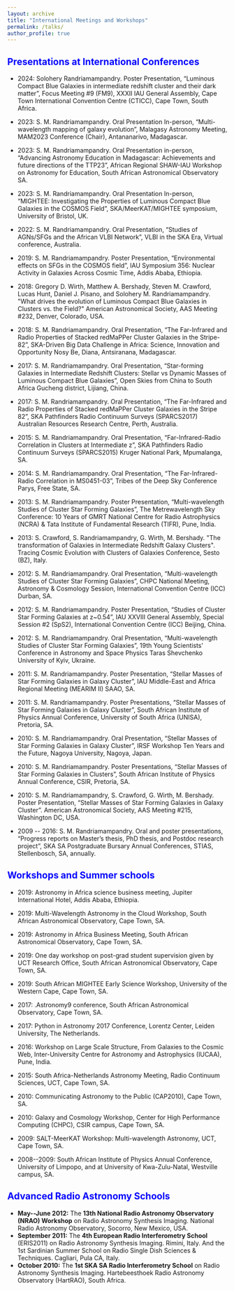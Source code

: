 ```yaml
---
layout: archive
title: "International Meetings and Workshops"
permalink: /talks/
author_profile: true
---
```


## <span style="color: blue;"> Presentations at International Conferences </span> 
* 2024: Solohery Randriamampandry. Poster Presentation, “Luminous Compact Blue Galaxies in intermediate redshift cluster and their dark matter”, Focus Meeting #9 (FM9), XXXII IAU General Assembly, Cape Town International Convention Centre (CTICC), Cape Town, South Africa.

* 2023: S. M. Randriamampandry. Oral Presentation In-person, “Multi-wavelength mapping of galaxy evolution”, Malagasy Astronomy Meeting, MAM2023 Conference (Chair), Antananarivo, Madagascar.

* 2023: S. M. Randriamampandry. Oral Presentation in-person, “Advancing Astronomy Education in Madagascar: Achievements and future directions of the TTP23”, African Regional SHAW-IAU Workshop on Astronomy for Education, South African Astronomical Observatory SA.

* 2023: S. M. Randriamampandry. Oral Presentation In-person, “MIGHTEE: Investigating the Properties of Luminous Compact Blue Galaxies in the COSMOS Field”, SKA/MeerKAT/MIGHTEE symposium, University of Bristol, UK.

* 2022: S. M. Randriamampandry. Oral Presentation, “Studies of AGNs/SFGs and the African VLBI Network”, VLBI in the SKA Era, Virtual conference, Australia.

* 2019: S. M. Randriamampandry. Poster Presentation, “Environmental effects on SFGs in the COSMOS field”, IAU Symposium 356: Nuclear Activity in Galaxies Across Cosmic Time, Addis Ababa, Ethiopia. 

* 2018: Gregory D. Wirth, Matthew A. Bershady, Steven M. Crawford, Lucas Hunt, Daniel J. Pisano, and Solohery M. Randriamampandry. "What drives the evolution of Luminous Compact Blue Galaxies in Clusters vs. the Field?" American Astronomical Society, AAS Meeting #232, Denver, Colorado, USA.

* 2018: S. M. Randriamampandry. Oral Presentation, “The Far-Infrared and Radio Properties of Stacked redMaPPer Cluster Galaxies in the Stripe-82”, SKA-Driven Big Data Challenge in Africa: Science, Innovation and Opportunity Nosy Be, Diana, Antsiranana, Madagascar.

* 2017: S. M. Randriamampandry. Oral Presentation, “Star-forming Galaxies in Intermediate Redshift Clusters: Stellar vs Dynamic Masses of Luminous Compact Blue Galaxies”, Open Skies from China to South Africa Gucheng district, Lijiang, China.

* 2017: S. M. Randriamampandry. Oral Presentation, “The Far-Infrared and Radio Properties of Stacked redMaPPer Cluster Galaxies in the Stripe 82”, SKA Pathfinders Radio Continuum Surveys (SPARCS2017) Australian Resources Research Centre, Perth, Australia.

* 2015: S. M. Randriamampandry. Oral Presentation, “Far-Infrared-Radio Correlation in Clusters at Intermediate z”, SKA Pathfinders Radio Continuum Surveys (SPARCS2015) Kruger National Park, Mpumalanga, SA.

* 2014: S. M. Randriamampandry. Oral Presentation, “The Far-Infrared-Radio Correlation in MS0451-03”, Tribes of the Deep Sky Conference Parys, Free State, SA.

* 2013: S. M. Randriamampandry. Poster Presentation, “Multi-wavelength Studies of Cluster Star Forming Galaxies”, The Metrewavelength Sky Conference: 10 Years of GMRT National Centre for Radio Astrophysics (NCRA) & Tata Institute of Fundamental Research (TIFR), Pune, India.

* 2013: S. Crawford, S. Randriamampandry, G. Wirth, M. Bershady. "The transformation of Galaxies in Intermediate Redshift Galaxy Clusters". Tracing Cosmic Evolution with Clusters of Galaxies Conference, Sesto (BZ), Italy.

* 2012: S. M. Randriamampandry. Oral Presentation, “Multi-wavelength Studies of Cluster Star Forming Galaxies”, CHPC National Meeting, Astronomy & Cosmology Session, International Convention Centre (ICC) Durban, SA.

* 2012: S. M. Randriamampandry. Poster Presentation, “Studies of Cluster Star Forming Galaxies at z~0.54”, IAU XXVIII General Assembly, Special Session #2 (SpS2), International Convention Centre (ICC) Beijing, China.

* 2012: S. M. Randriamampandry. Oral Presentation, “Multi-wavelength Studies of Cluster Star Forming Galaxies”, 19th Young Scientists' Conference in Astronomy and Space Physics Taras Shevchenko University of Kyiv, Ukraine.

* 2011: S. M. Randriamampandry. Poster Presentation, “Stellar Masses of Star Forming Galaxies in Galaxy Cluster”, IAU Middle-East and Africa Regional Meeting (MEARIM II) SAAO, SA.

* 2011: S. M. Randriamampandry. Poster Presentations, “Stellar Masses of Star Forming Galaxies in Galaxy Cluster”, South African Institute of Physics Annual Conference, University of South Africa (UNISA), Pretoria, SA.
* 2010: S. M. Randriamampandry. Oral Presentation, “Stellar Masses of Star Forming Galaxies in Galaxy Cluster”, IRSF Workshop Ten Years and the Future, Nagoya University, Nagoya, Japan.
* 2010: S. M. Randriamampandry. Poster Presentations, “Stellar Masses of Star Forming Galaxies in Clusters”, South African Institute of Physics Annual Conference, CSIR, Pretoria, SA.

* 2010: S. M. Randriamampandry, S. Crawford, G. Wirth, M. Bershady. Poster Presentation, “Stellar Masses of Star Forming Galaxies in Galaxy Cluster”. American Astronomical Society, AAS Meeting #215, Washington DC, USA.
* 2009 -- 2016: S. M. Randriamampandry. Oral and poster presentations, “Progress reports on Master’s thesis, PhD thesis, and Postdoc research project”, SKA SA Postgraduate Bursary Annual Conferences, STIAS, Stellenbosch, SA, annually.


## <span style="color: blue;"> Workshops and Summer schools </span> 

* 2019: Astronomy in Africa science business meeting, Jupiter International Hotel, Addis Ababa, Ethiopia.

* 2019: Multi-Wavelength Astronomy in the Cloud Workshop, South African Astronomical Observatory, Cape Town, SA.

* 2019: Astronomy in Africa Business Meeting, South African Astronomical Observatory, Cape Town, SA.

* 2019: One day workshop on post-grad student supervision given by UCT Research Office, South African Astronomical Observatory, Cape Town, SA.

* 2019: South African MIGHTEE Early Science Workshop, University of the Western Cape, Cape Town, SA.

* 2017: .Astronomy9 conference, South African Astronomical Observatory, Cape Town, SA.

* 2017: Python in Astronomy 2017 Conference, Lorentz Center, Leiden University, The Netherlands.

* 2016: Workshop on Large Scale Structure, From Galaxies to the Cosmic Web, Inter-University Centre for Astronomy and Astrophysics (IUCAA), Pune, India.

* 2015: South Africa-Netherlands Astronomy Meeting, Radio Continuum Sciences, UCT, Cape Town, SA.
* 2010: Communicating Astronomy to the Public (CAP2010), Cape Town, SA.

* 2010: Galaxy and Cosmology Workshop, Center for High Performance Computing (CHPC), CSIR campus, Cape Town, SA.
* 2009: SALT-MeerKAT Workshop: Multi-wavelength Astronomy, UCT, Cape Town, SA.

* 2008--2009: South African Institute of Physics Annual Conference, University of Limpopo, and at University of Kwa-Zulu-Natal, Westville campus, SA.


## <span style="color: blue;"> Advanced Radio Astronomy Schools </span>  

* **May--June 2012:** The **13th National Radio Astronomy Observatory (NRAO) Workshop** on Radio Astronomy Synthesis Imaging. National Radio Astronomy Observatory, Socorro, New Mexico, USA.
* **September 2011:** The **4th European Radio Interferometry School** (ERIS2011) on Radio Astronomy Synthesis Imaging. Rimini, Italy. And the 1st Sardinian Summer School on Radio Single Dish Sciences & Techniques. Cagliari, Pula CA, Italy.
* **October 2010:** The **1st SKA SA Radio Interferometry School** on Radio Astronomy Synthesis Imaging. Hartebeesthoek Radio Astronomy Observatory (HartRAO), South Africa.

